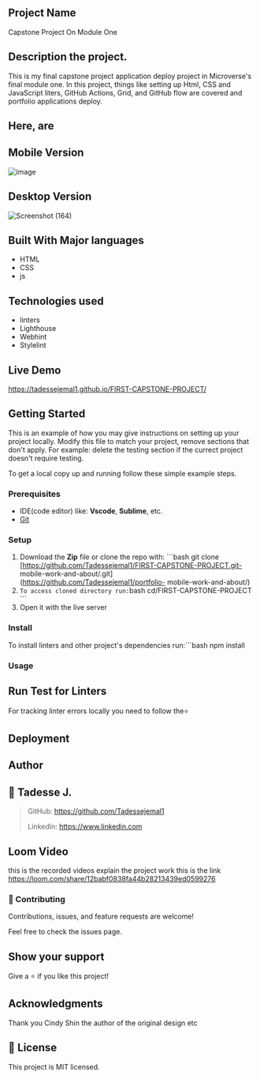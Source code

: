 ## Project Name
 Capstone Project On Module One
## Description the project.
This is my final capstone project application deploy project in Microverse's final module one. In this project, things like setting up Html, CSS and JavaScript liters, GitHub Actions, Grid, and GitHub flow are covered and portfolio applications deploy.

## Here, are

## Mobile Version 
![image](https://user-images.githubusercontent.com/85793292/181606234-59c8b5f9-1dde-4183-87ec-759b872143dc.png)


## Desktop Version 
![Screenshot (164)](https://user-images.githubusercontent.com/85793292/181606460-5b705f47-ea16-4a0d-8457-a7e9eaea71d2.png)

## Built With Major languages
  - HTML 
  - CSS 
  - js
## Technologies used
 - linters 
 - Lighthouse 
 - Webhint 
 - Stylelint 
  
## Live Demo 
https://tadessejemal1.github.io/FIRST-CAPSTONE-PROJECT/

## Getting Started

This is an example of how you may give instructions on setting up your project locally. Modify this file to match your project, remove sections that don't apply. For example: delete the testing section if the currect project doesn't require testing.

To get a local copy up and running follow these simple example steps.

### Prerequisites
 - IDE(code editor) like: **Vscode**, **Sublime**, etc.  
 - [Git](https://www.linode.com/docs/guides/how-to-install-git-on-linux-mac-and-windows/) 
### Setup
  1. Download the **Zip** file or clone the repo with: ```bash git clone [https://github.com/Tadessejemal1/FIRST-CAPSTONE-PROJECT.git-  mobile-work-and-about/.git](https://github.com/Tadessejemal1/portfolio-  mobile-work-and-about/)
  2.  ``` To access cloned directory run: ```bash cd/FIRST-CAPSTONE-PROJECT ``` 
  3. Open it with the live server 
### Install
  To install linters and other project's dependencies run:```bash npm install
### Usage
## Run Test for Linters
  For tracking linter errors locally you need to follow the⭐
## Deployment
## Author
## 👤 Tadesse J.

  > GitHub: https://github.com/Tadessejemal1 
  > 
  > LinkedIn: https://www.linkedin.com

## Loom Video
this is the recorded videos explain the project work
this is the link https://loom.com/share/12babf0838fa44b28213439ed0599276
### 🤝 Contributing
Contributions, issues, and feature requests are welcome!

Feel free to check the issues page.

## Show your support
Give a ⭐️ if you like this project!

## Acknowledgments
Thank you
Cindy Shin the author of the original design
etc
## 📝 License
This project is MIT licensed.
